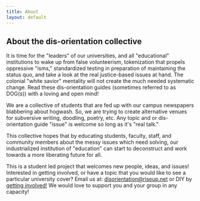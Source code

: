 ```yaml
---
title: About
layout: default
---
```


## About the dis-orientation collective

It is time for the "leaders" of our universities, and all "educational" institutions to wake up from false volunteerism, tokenization that propels oppressive "isms," standardized testing in preparation of maintaining the status quo, and take a look at the real justice-based issues at hand. The colonial "white savior" mentality will not create the much needed systematic change. Read these dis-orientation guides (sometimes referred to as DOG(s)) with a loving and open mind!

We are a collective of students that are fed up with our campus newspapers blabbering about hogwash. So, we are trying to create alternative venues for subversive writing, doodling, poetry, etc. Any topic and or dis-orientation guide "issue" is welcome so long as it's "real talk." 

 This collective hopes that by educating students, faculty, staff, and community members about the messy issues which need solving, our industrialized institution of "education" can start to deconstruct and work towards a more liberating future for all.

This is a student led project that welcomes new people, ideas, and issues! Interested in getting involved, or have a topic that you would like to see a particular university cover? Email us at: disorientation@riseup.net or DIY by [getting involved!](http://dis-orientation.info/involved/) We would love to support you and your group in any capacity!
